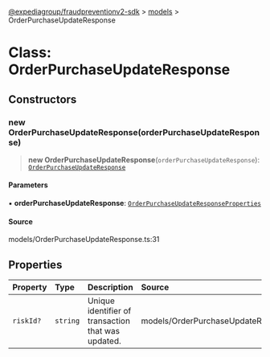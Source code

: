 [@expediagroup/fraudpreventionv2-sdk](../../index.md) > [models](../index.md) > OrderPurchaseUpdateResponse

# Class: OrderPurchaseUpdateResponse

## Constructors

### new OrderPurchaseUpdateResponse(orderPurchaseUpdateResponse)

> **new OrderPurchaseUpdateResponse**(`orderPurchaseUpdateResponse`): [`OrderPurchaseUpdateResponse`](OrderPurchaseUpdateResponse.md)

#### Parameters

▪ **orderPurchaseUpdateResponse**: [`OrderPurchaseUpdateResponseProperties`](../interfaces/OrderPurchaseUpdateResponseProperties.md)

#### Source

models/OrderPurchaseUpdateResponse.ts:31

## Properties

| Property | Type | Description | Source |
| :------ | :------ | :------ | :------ |
| `riskId?` | `string` | Unique identifier of transaction that was updated. | models/OrderPurchaseUpdateResponse.ts:29 |

